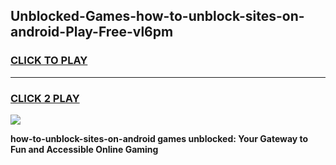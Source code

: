 
## Unblocked-Games-how-to-unblock-sites-on-android-Play-Free-vl6pm
<h3>
<a href="https://premium76.site?title=how-to-unblock-sites-on-android&ref=20M">CLICK TO PLAY</a></h3>
<hr>

<h3>
<a href="https://premium76.site?title=how-to-unblock-sites-on-android&ref=20M">CLICK 2 PLAY</a>
  
</h3>

<a href="https://premium76.site?title=how-to-unblock-sites-on-android&ref=19M"><img src="https://clearcache.store/games.png"></a>


**how-to-unblock-sites-on-android games unblocked: Your Gateway to Fun and Accessible Online Gaming**
